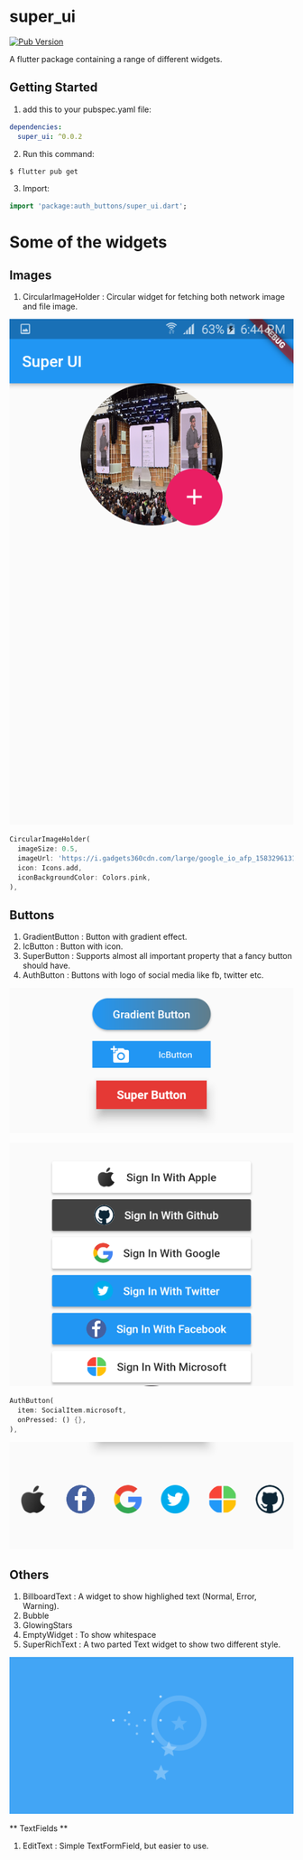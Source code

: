 # super_ui
[![Pub Version](https://img.shields.io/pub/v/super_ui?color=cyan&logo=flutter)](https://https://pub.dev/packages/super_ui)

A flutter package containing a range of different widgets.

## Getting Started

1) add this to your pubspec.yaml file:
```yaml
dependencies:
  super_ui: ^0.0.2
```
2) Run this command:
```
$ flutter pub get
```
3) Import:
```dart
import 'package:auth_buttons/super_ui.dart';
```

# Some of the widgets

## Images

1. CircularImageHolder : Circular widget for fetching both network image and file image.

![Example 1](assets/readme_images/circular_image.png)

```dart
CircularImageHolder(
  imageSize: 0.5,
  imageUrl: 'https://i.gadgets360cdn.com/large/google_io_afp_1583296131115.jpg',
  icon: Icons.add,
  iconBackgroundColor: Colors.pink,
),
```

## Buttons

1. GradientButton : Button with gradient effect.
2. IcButton : Button with icon.
3. SuperButton : Supports almost all important property that a fancy button should have.
4. AuthButton : Buttons with logo of social media like fb, twitter etc.

![Example 2](assets/readme_images/buttons.png)

![Example 3](assets/readme_images/auth_buttons.png)
```dart
AuthButton(
  item: SocialItem.microsoft,
  onPressed: () {},
),
```

![Example 4](assets/readme_images/mini_auth_buttons.png)

## Others

1. BillboardText : A widget to show highlighed text (Normal, Error, Warning).
2. Bubble
3. GlowingStars
4. EmptyWidget : To show whitespace
5. SuperRichText : A two parted Text widget to show two different style.

![Example 5](assets/readme_images/glowing_stars.png)

** TextFields **

1. EditText : Simple TextFormField, but easier to use.
